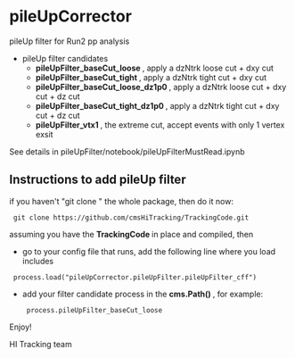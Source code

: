 # pileUpCorrector
pileUp filter for Run2 pp analysis

- pileUp filter candidates
	- <strong> pileUpFilter_baseCut_loose </strong>, apply a dzNtrk loose cut + dxy cut
	- <strong> pileUpFilter_baseCut_tight </strong>, apply a dzNtrk tight cut + dxy cut
	- <strong> pileUpFilter_baseCut_loose_dz1p0 </strong>, apply a dzNtrk loose cut + dxy cut + dz cut
	- <strong> pileUpFilter_baseCut_tight_dz1p0 </strong>, apply a dzNtrk tight cut + dxy cut + dz cut
	- <strong> pileUpFilter_vtx1 </strong>, the extreme cut, accept events with only 1 vertex exsit

See details in pileUpFilter/notebook/pileUpFilterMustRead.ipynb

## Instructions to add pileUp filter

if you haven't "git clone " the whole package, then do it now:

<pre><code> git clone https://github.com/cmsHiTracking/TrackingCode.git </code></pre>

assuming you have the <strong> TrackingCode </strong> in place and compiled, then

- go to your config file that runs, add the following line where you load includes 
<pre><code> process.load("pileUpCorrector.pileUpFilter.pileUpFilter_cff") </pre></code>
- add your filter candidate process in the <strong> cms.Path() </strong>, for example: <pre><code> process.pileUpFilter_baseCut_loose </pre></code>

Enjoy!

HI Tracking team


